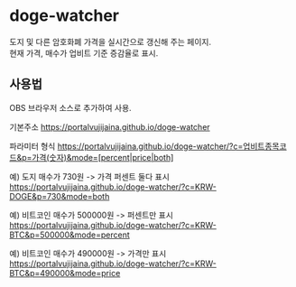 # doge-watcher
도지 및 다른 암호화폐 가격을 실시간으로 갱신해 주는 페이지.  
현재 가격, 매수가 업비트 기준 증감율로 표시.

## 사용법

OBS 브라우저 소스로 추가하여 사용.   


기본주소
https://portalvujijaina.github.io/doge-watcher  
  
파라미터 형식
https://portalvujijaina.github.io/doge-watcher/?c=업비트종목코드&p=가격(숫자)&mode=[percent|price|both]
  
예) 도지 매수가 730원 -> 가격 퍼센트 둘다 표시
https://portalvujijaina.github.io/doge-watcher/?c=KRW-DOGE&p=730&mode=both

예) 비트코인 매수가 500000원 -> 퍼센트만 표시
https://portalvujijaina.github.io/doge-watcher/?c=KRW-BTC&p=500000&mode=percent

예) 비트코인 매수가 490000원 -> 가격만 표시
https://portalvujijaina.github.io/doge-watcher/?c=KRW-BTC&p=490000&mode=price


